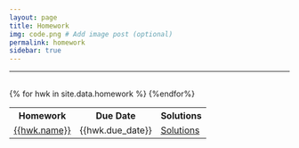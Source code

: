 ```yaml
---
layout: page
title: Homework
img: code.png # Add image post (optional)
permalink: homework
sidebar: true
---
```


---

<table>
<tr>
<th> <b>Homework</b></th>
<th> <b> Due Date</b> </th>
<th> <b> Solutions</b> </th><br/>
</tr>
{% for hwk in site.data.homework %}
<tr>
<td> <a href="hwk/{{hwk.pset}}"> {{hwk.name}} </a></td>
<td> {{hwk.due_date}} </td> 
<td> <a href="https://rpdata.caltech.edu/courses/aph161/2020/{{hwk.solns}}">Solutions</a></td>
</tr>
{%endfor%}
</table>


